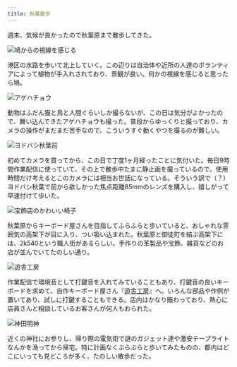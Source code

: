 ```yaml
---
title: 秋葉散歩
---
```

週末、気候が良かったので秋葉原まで散歩してきた。

![](https://lh6.googleusercontent.com/ENGs6phIFZEryr6g65FXYhCCX4GACrQl-HIG499e8HzkvwhGerI2TRgR8799v7QiQON9Iq7hC9eR3uFYBs_00uEwigGDIzN-6wB_z6irow037s64R4Webh6xRPZ0s4ln5BqraLsHDfP0aV6FXsqkA8U "鳩からの視線を感じる")

港区の水路を歩いて北上していく。この辺りは自治体や近所の人達のボランティアによって植物が手入れされており、景観が良い。何かの視線を感じると思ったら鳩。

![](https://lh5.googleusercontent.com/hJpvcXY1jTcAZMAsPA54-7x3nYnMGg1d1sJKlv-uyrhpez8fWEsVs8Ry0ht5YPAHIx4_QjADnRAMkYEcHxm7NXThmo7m9DbxiVZYc74Yri9twHpOAcoLtjDOMHOVp0DmWTXQDCRzHlZRTMPo0N2DxMg "アゲハチョウ")

動物はふだん猫と鳥と人間ぐらいしか撮らないが、この日は気分がよかったので、舞い込んできたアゲハチョウも撮った。普段からゆっくりと撮っており、カメラの操作がまだまだ苦手なので、こういうすぐ動くやつを撮るのが難しい。

![](https://lh5.googleusercontent.com/kEnUmHt8WGlQMdjBS1rwcSQOOXgSYQFvl2XOhVrTJZ1GPkx__h7P7rzQGKSI_fHiXVGaEd5etKBmmqdTkN00jKxh1q9Z84KOZlgxZRRXCTBA9KKT5FLnT0YkMSR30qcAxCVRdrqdUCEoo8STKkTyZiI "ヨドバシ秋葉前")

初めてカメラを買ってから、この日で丁度1ヶ月経ったことに気付いた。毎日9時間作業配信に使っていて、その上で散歩中たまに静止画を撮っているので、使用時間だけ考えるとこのカメラには相当お世話になっている。そういう訳で（？）ヨドバシ秋葉で前から欲しかった焦点距離85mmのレンズを購入し、嬉しがって早速付けて歩いた。

![](https://lh4.googleusercontent.com/Oh-VkUZdKLRTx5Kkf9JvZ_outLJiT4SL7Ver7ch-6NE9tI1VsgTkHbFBJLr4cudx6R4vJGsiIxrLNFXaVAr5n37-usmN3u7vN3mev22EMYPoC7y2VViVs8JfUiKFwHez28Nkzek0edFOoF0rJ2hBbUQ "宝飾店のかわいい椅子")

秋葉原からキーボード屋さんを目指してふらふらと歩いていると、おしゃれな雰囲気の高架下が目に入り、つい吸い込まれた。秋葉原と御徒町を結ぶ高架下には、2k540という職人街があるらしい。手作りの革製品や宝飾、雑貨などのお店が並んでいてたのしい通り。

![](https://lh3.googleusercontent.com/9cCqxnXi5I3kZki0K16LXMIjq_xiQiiiqNga5y6VP6WWgRPJ7N58KfqhvKX2W5YHkELMcy7856Q10oOXmeGtQTqii6odWEhDL-aqhm1lo29jbRQfoP9dbebp1YmFet6ddQ5chWkREaxJPZ4gDqLALvE "遊舎工房")

作業配信で環境音として打鍵音を入れてみていることもあり、打鍵音の良いキーボードを求めて、自作キーボード屋さん『[遊舎工房](https://yushakobo.jp/)』へ。いろんな部品や作例が置いてあり、試しに打鍵することもできる。店内はかなり賑わっており、熱心に店員さんと相談しているお客さんが何人もおられた。

![](https://lh6.googleusercontent.com/Jy7yUT3xpKGeK6kJUx1xvyClCDaCfLiyIxxXZcFgAPjxV2rfzLJgvhRx4oq0-CSsZFKvfXvdoddYcEO5bG7NSfWkDnShzGlwyv1S3afWHalj723lbevqO8SZwLtQos49C9xK0lbAQ5F0dgV3lTAdYb8 "神田明神")

近くの神社にお参りし、帰り際の電気街で謎のガジェット達や激安テープライトなんかを漁ってから帰宅。特に計画なくぶらぶらと歩いてみたものの、都内はどこにいっても見どころが多く、たのしい散歩だった。
